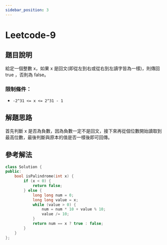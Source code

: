 ```yaml
---
sidebar_position: 3
---
```

# Leetcode-9
## 題目說明
給定一個整數 x，如果 x 是回文(即從左到右或從右到左讀字皆為一樣)，則傳回 true ，否則為 false。
### 限制條件：
-  `-2^31 <= x <= 2^31 - 1`
## 解題思路
首先判斷 x 是否為負數，因為負數一定不是回文，接下來再從個位數開始讀取到最高位數，最後判斷與原本的值是否一樣後即可回傳。
## 參考解法
```cpp title="C++" showLineNumbers
class Solution {
public:
    bool isPalindrome(int x) {
        if (x < 0) {
            return false;
        } else {
            long long num = 0;
            long long value = x;
            while (value > 0) {
                num = num * 10 + value % 10;
                value /= 10;
            }
            return num == x ? true : false;
        }
    }
};
```